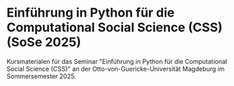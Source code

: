 # Einführung in Python für die Computational Social Science (CSS) (SoSe 2025)
Kursmaterialen für das Seminar "Einführung in Python für die Computational Social Science (CSS)" an der Otto-von-Guericke-Universität Magdeburg im Sommersemester 2025.